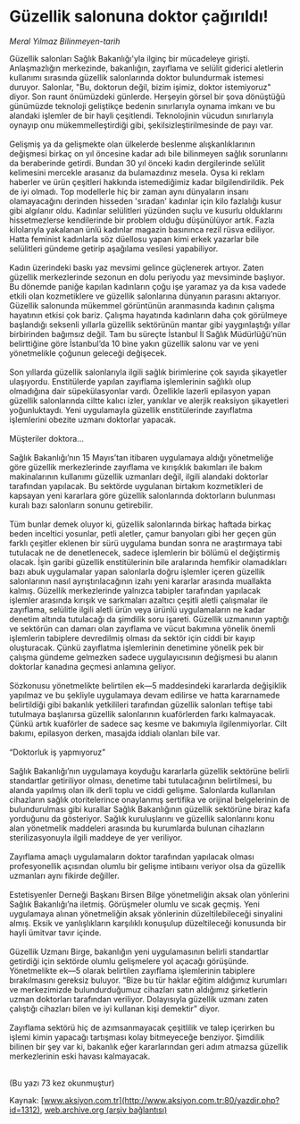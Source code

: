 # Güzellik salonuna doktor çağırıldı!

*Meral Yılmaz Bilinmeyen-tarih*

<div>
 <p>
  <font>
   Güzellik salonları Sağlık Bakanlığı'yla ilginç bir mücadeleye girişti. Anlaşmazlığın merkezinde, bakanlığın, zayıflama ve selülit giderici aletlerin kullanımı sırasında güzellik salonlarında doktor bulundurmak istemesi duruyor. Salonlar, "Bu, doktorun değil, bizim işimiz, doktor istemiyoruz" diyor. Son raunt önümüzdeki günlerde. Herşeyin görsel bir şova dönüştüğü günümüzde teknoloji geliştikçe bedenin sınırlarıyla oynama imkanı ve bu alandaki işlemler de bir hayli çeşitlendi.  Teknolojinin vücudun sınırlarıyla oynayıp onu mükemmelleştirdiği gibi, şekilsizleştirilmesinde de payı var.
   <br/>
   <br/>
   Gelişmiş ya da gelişmekte olan ülkelerde beslenme alışkanlıklarının değişmesi birkaç on yıl öncesine kadar adı bile bilinmeyen sağlık sorunlarını da beraberinde getirdi. Bundan 30 yıl önceki kadın dergilerinde selülit kelimesini mercekle arasanız da bulamazdınız mesela. Oysa ki reklam haberler ve ürün çeşitleri hakkında istemediğimiz kadar bilgilendirildik. Pek de iyi olmadı. Top modellerle hiç bir zaman aynı dünyaların insanı olamayacağını derinden hisseden 'sıradan' kadınlar için kilo fazlalığı kusur gibi algılanır oldu. Kadınlar selülitleri yüzünden suçlu ve kusurlu olduklarını hissetmezlerse kendilerinde bir problem olduğu düşünülüyor artık. Fazla kilolarıyla yakalanan ünlü kadınlar magazin basınınca rezil rüsva ediliyor. Hatta feminist kadınlarla söz düellosu yapan kimi erkek yazarlar bile selülitleri gündeme getirip aşağılama vesilesi yapabiliyor.
   <br/>
   <br/>
   Kadın üzerindeki baskı yaz mevsimi gelince güçlenerek artıyor. Zaten güzellik merkezlerinde sezonun en dolu periyodu yaz mevsiminde başlıyor. Bu dönemde paniğe kapılan kadınların çoğu işe yaramaz ya da kısa vadede etkili olan kozmetiklere ve güzellik salonlarına dünyanın parasını aktarıyor. Güzellik salonunda mükemmel görüntünün aranmasında kadının çalışma hayatının etkisi çok bariz. Çalışma hayatında kadınların daha çok görülmeye başlandığı seksenli yıllarla güzellik sektörünün mantar gibi yaygınlaştığı yıllar birbirinden bağımsız değil. Tam bu süreçte İstanbul İl Sağlık Müdürlüğü’nün belirttiğine göre İstanbul’da 10 bine yakın güzellik salonu var ve yeni yönetmelikle çoğunun geleceği değişecek.
   <br/>
   <br/>
   Son yıllarda güzellik salonlarıyla ilgili sağlık birimlerine çok sayıda şikayetler ulaşıyordu. Enstitülerde yapılan zayıflama işlemlerinin sağlıklı olup olmadığına dair süpekülasyonlar vardı. Özellikle lazerli epilasyon yapan güzellik salonlarında ciltte kalıcı izler, yanıklar ve alerjik reaksiyon şikayetleri yoğunluktaydı. Yeni uygulamayla güzellik enstitülerinde zayıflatma işlemlerini obezite uzmanı doktorlar yapacak.
   <br/>
   <br/>
   Müşteriler doktora...
   <br/>
   <br/>
   Sağlık Bakanlığı’nın 15 Mayıs’tan itibaren uygulamaya aldığı yönetmeliğe göre güzellik merkezlerinde zayıflama ve kırışıklık bakımları ile bakım makinalarının kullanımı güzellik uzmanları değil, ilgili alandaki doktorlar tarafından yapılacak. Bu sektörde uygulanan birtakım kozmetikleri de kapsayan yeni kararlara göre güzellik salonlarında doktorların bulunması kuralı bazı salonların sonunu getirebilir.
   <br/>
   <br/>
   Tüm bunlar demek oluyor ki, güzellik salonlarında birkaç haftada birkaç beden inceltici yosunlar, petli aletler, çamur banyoları gibi her geçen gün farklı çeşitler eklenen bir sürü uygulama bundan sonra ne araştırmaya tabi tutulacak ne de denetlenecek, sadece işlemlerin bir bölümü el değiştirmiş olacak. İşin garibi güzellik enstitülerinin bile aralarında hemfikir olamadıkları bazı abuk uygulamalar yapan salonlarla doğru işlemler içeren güzellik salonlarının nasıl ayrıştırılacağının izahı yeni kararlar arasında muallakta kalmış. Güzellik merkezlerinde yalnızca tabipler tarafından yapılacak işlemler arasında kırışık ve sarkmaları azaltıcı çeşitli aletli çalışmalar ile zayıflama, selülitle ilgili aletli ürün veya ürünlü uygulamaların ne kadar denetim altında tutulacağı da şimdilik soru işareti. Güzellik uzmanının yaptığı ve sektörün can damarı olan zayıflama ve vücut bakımına yönelik önemli işlemlerin tabiplere devredilmiş olması da sektör için ciddi bir kayıp oluşturacak. Çünkü zayıflatma işlemlerinin denetimine yönelik pek bir çalışma gündeme gelmezken sadece uygulayıcısının değişmesi bu alanın doktorlar kanadına geçmesi anlamına geliyor.
   <br/>
   <br/>
   Sözkonusu yönetmelikte belirtilen ek—5 maddesindeki kararlarda değişiklik yapılmaz ve bu şekliyle uygulamaya devam edilirse ve hatta kararnamede belirtildiği gibi bakanlık yetkilileri tarafından güzellik salonları teftişe tabi tutulmaya başlanırsa güzellik salonlarının kuaförlerden farkı kalmayacak. Çünkü artık kuaförler de sadece saç kesme ve bakımıyla ilgilenmiyorlar. Cilt bakımı, epilasyon derken, masajda iddialı olanları bile var.
   <br/>
   <br/>
   “Doktorluk iş yapmıyoruz”
   <br/>
   <br/>
   Sağlık Bakanlığı’nın uygulamaya koyduğu kararlarla güzellik sektörüne belirli standartlar getiriliyor olması, denetime tabi tutulacağının belirtilmesi, bu alanda yapılmış olan ilk derli toplu ve ciddi gelişme. Salonlarda kullanılan cihazların sağlık otoritelerince onaylanmış sertifika ve orijinal belgelerinin de bulundurulması gibi kurallar Sağlık Bakanlığının güzellik sektörüne biraz kafa yorduğunu da gösteriyor. Sağlık kuruluşlarını ve güzellik salonlarını konu alan yönetmelik maddeleri arasında bu kurumlarda bulunan cihazların sterilizasyonuyla ilgili maddeye de yer veriliyor.
   <br/>
   <br/>
   Zayıflama amaçlı uygulamaların doktor tarafından yapılacak olması profesyonellik açısından olumlu bir gelişme intibaını veriyor olsa da güzellik uzmanları aynı fikirde değiller.
   <br/>
   <br/>
   Estetisyenler Derneği Başkanı Birsen Bilge yönetmeliğin aksak olan yönlerini Sağlık Bakanlığı’na iletmiş. Görüşmeler olumlu ve sıcak geçmiş. Yeni uygulamaya alınan yönetmeliğin aksak yönlerinin düzeltilebileceği sinyalini almış. Eksik ve yanlışlıkların karşılıklı konuşulup düzeltileceği konusunda bir hayli ümitvar tavır içinde.
   <br/>
   <br/>
   Güzellik Uzmanı Birge, bakanlığın yeni uygulamasının belirli standartlar getirdiği için sektörde olumlu gelişmelere yol açacağı görüşünde. Yönetmelikte ek—5 olarak belirtilen zayıflama işlemlerinin tabiplere bırakılmasını gereksiz buluyor. “Bize bu tür haklar eğitim aldığımız kurumları ve merkezimizde bulundurduğumuz cihazları satın aldığımız şirketlerin uzman doktorları tarafından veriliyor. Dolayısıyla güzellik uzmanı zaten çalıştığı cihazları bilen ve iyi kullanan kişi demektir” diyor.
   <br/>
   <br/>
   Zayıflama sektörü hiç de azımsanmayacak çeşitlilik ve talep içerirken bu işlemi kimin yapacağı tartışması kolay bitmeyeceğe benziyor. Şimdilik bilinen bir şey var ki, bakanlık eğer kararlarından geri adım atmazsa güzellik merkezlerinin eski havası kalmayacak.
   <br/>
   <br/>
  </font>
 </p>
 <p>
  <font>
   (Bu yazı 73 kez okunmuştur)
  </font>
 </p>
</div>


Kaynak: [www.aksiyon.com.tr](http://www.aksiyon.com.tr:80/yazdir.php?id=1312), [web.archive.org (arşiv bağlantısı)](http://web.archive.org/web/20050301153610/http://www.aksiyon.com.tr:80/yazdir.php?id=1312)
